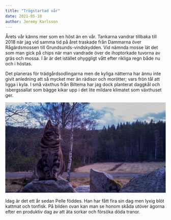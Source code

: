 ```yaml
---
title: "Trögstartad vår"
date: 2021-05-10
author: Jeremy Karlsson
---
```


Årets vår känns mer som en höst än en vår. Tankarna vandrar tillbaka till 2018 när jag vid samma tid på året traskade från Dammarna över Rågärdsmossen till Grundsunds-vindskydden. Vid nämnda mosse lät det som man gick på chips när man vandrade över de ihoptorkade tuvorna av gräs och mossa. I år är det istället ohyggligt vått efter rikliga regn både nu och i höstas.

Det planeras för trädgårdsodlingarna men de kyliga nätterna har ännu inte givit anledning att så mycket mer än rädisor och morötter; vars frön tål att ligga i kyla. I små växthus från Biltema har jag dock planterat daggkål och isbergssallat som bägge kikar upp i det lite mildare klimatet som växthuset ger.

<img src="/img/IMG_20210507_201937.jpg" width="600" data-srcset="1x, 2x, 3x" alt="Katten Pelle skådar utöver ägorna">

Idag är det ett år sedan Pelle föddes. Han har fått fira sin dag men lyxig blöt kattmat och tonfisk. På bilden ovan kan man se honom skåda utöver ägorna efter en produktiv dag av att äta sorkar och försöka döda tranor.
